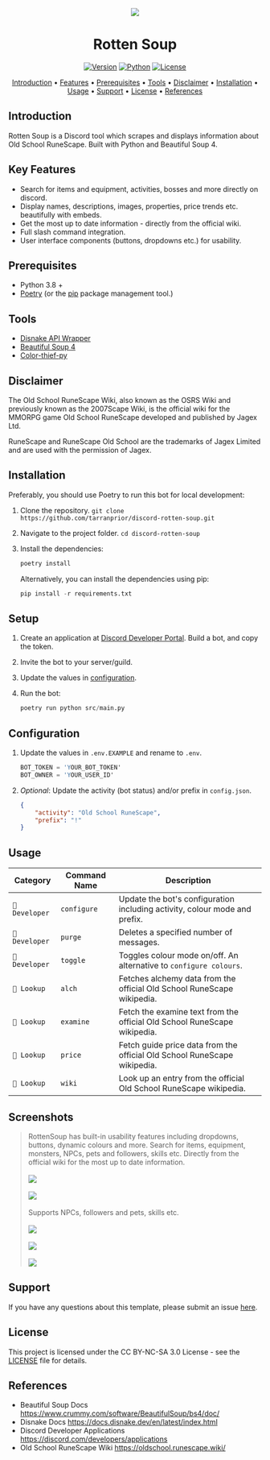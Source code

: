 
<p align="center"><img src="https://github.com/tarranprior/discord-rotten-soup/blob/main/assets/rottensoup-banner.png" /></p>
<h1 align="center">Rotten Soup</h1>

<a href="https://github.com/tarranprior/discord-rotten-soup/releases"><p align="center">![Version](https://img.shields.io/badge/Latest%20Version-v1.0.0-7289da?style=for-the-badge)</a>
<a href="https://www.python.org/downloads/">![Python](https://img.shields.io/badge/made%20with-python%203.8-7289da?style=for-the-badge&logo=python&logoColor=ffdd54)</a>
<a href="https://github.com/tarranprior/discord-rotten-soup/blob/main/LICENSE">![License](https://img.shields.io/badge/license-CC%20BY%20NC%20SA%203.0-7289da?style=for-the-badge)</p></a>
</p>
<p align="center"><a href="#introduction">Introduction</a> • <a href="#key-features">Features</a> • <a href="#prerequisites">Prerequisites</a> • <a href="#tools">Tools</a> • <a href="#disclaimer">Disclaimer</a> • <a href="#installation">Installation</a> • <a href="#usage">Usage</a> • <a href="#support">Support</a> • <a href="#license">License</a> • <a href="#references">References</a></p>

## Introduction
Rotten Soup is a Discord tool which scrapes and displays information about Old School RuneScape. Built with Python and Beautiful Soup 4.

## Key Features
- Search for items and equipment, activities, bosses and more directly on discord.
- Display names, descriptions, images, properties, price trends etc. beautifully with embeds.
- Get the most up to date information - directly from the official wiki.
- Full slash command integration.
- User interface components (buttons, dropdowns etc.) for usability.

## Prerequisites
- Python 3.8 +
- [Poetry](https://python-poetry.org/docs) (or the [pip](https://pypi.org/project/pip/) package management tool.)

## Tools
- [Disnake API Wrapper](https://github.com/DisnakeDev/disnake)
- [Beautiful Soup 4](https://www.crummy.com/software/BeautifulSoup/bs4/doc/)
- [Color-thief-py](https://github.com/fengsp/color-thief-py)

## Disclaimer
The Old School RuneScape Wiki, also known as the OSRS Wiki and previously known as the 2007Scape Wiki, is the official wiki for the MMORPG game Old School RuneScape developed and published by Jagex Ltd.

RuneScape and RuneScape Old School are the trademarks of Jagex Limited and are used with the permission of Jagex.

## Installation
Preferably, you should use Poetry to run this bot for local development:

1. Clone the repository. `git clone https://github.com/tarranprior/discord-rotten-soup.git`
2. Navigate to the project folder. `cd discord-rotten-soup`
3. Install the dependencies:

    ```s
    poetry install
    ```

    Alternatively, you can install the dependencies using pip:
    
    ```s
    pip install -r requirements.txt
    ```

## Setup
1. Create an application at [Discord Developer Portal](https://discord.com/developers/applications). Build a bot, and copy the token.
2. Invite the bot to your server/guild.
3. Update the values in [configuration](#configuration).
4. Run the bot:

    ```s
    poetry run python src/main.py
    ```

## Configuration
1. Update the values in `.env.EXAMPLE` and rename to `.env`.

   ```s
   BOT_TOKEN = 'YOUR_BOT_TOKEN'
   BOT_OWNER = 'YOUR_USER_ID'
   ```
2. *Optional*: Update the activity (bot status) and/or prefix in `config.json`.

   ```json
   {
       "activity": "Old School RuneScape",
       "prefix": "!"
   }
   ```

## Usage

| Category | Command Name | Description |
| ------------- | ------------- | ------------- |
| `📏 Developer` | `configure` | Update the bot's configuration including activity, colour mode and prefix. |
| `📏 Developer` | `purge` | Deletes a specified number of messages. |
| `📏 Developer` | `toggle` | Toggles colour mode on/off. An alternative to `configure colours`. |
| `🔎 Lookup` | `alch` | Fetches alchemy data from the official Old School RuneScape wikipedia. |
| `🔎 Lookup` | `examine` | Fetch the examine text from the official Old School RuneScape wikipedia. |
| `🔎 Lookup` | `price` | Fetch guide price data from the official Old School RuneScape wikipedia. |
| `🔎 Lookup` | `wiki` | Look up an entry from the official Old School RuneScape wikipedia. |

## Screenshots

> RottenSoup has built-in usability features including dropdowns, buttons, dynamic colours and more. Search for items, equipment, monsters, NPCs, pets and followers, skills etc. Directly from the official wiki for the most up to date information.
> <br /><br />
> <img src="https://github.com/tarranprior/discord-rotten-soup/blob/main/assets/demo1.png" />
> <br /><br />
> <img src="https://github.com/tarranprior/discord-rotten-soup/blob/main/assets/demo2.png" />
> <br/><br/>
> Supports NPCs, followers and pets, skills etc.
> <br /><br />
> <img src="https://github.com/tarranprior/discord-rotten-soup/blob/main/assets/demo3.png" />
> <br /><br />
> <img src="https://github.com/tarranprior/discord-rotten-soup/blob/main/assets/demo4.png" />
> <br /><br />
> <img src="https://github.com/tarranprior/discord-rotten-soup/blob/main/assets/demo5.png" />


## Support
If you have any questions about this template, please submit an issue [here](https://github.com/tarranprior/discord-rotten-soup/issues).<br/>

## License
This project is licensed under the CC BY-NC-SA 3.0 License - see the [LICENSE](https://github.com/tarranprior/discord-rotten-soup/blob/main/LICENSE) file for details.

## References
- Beautiful Soup Docs https://www.crummy.com/software/BeautifulSoup/bs4/doc/
- Disnake Docs https://docs.disnake.dev/en/latest/index.html
- Discord Developer Applications https://discord.com/developers/applications
- Old School RuneScape Wiki https://oldschool.runescape.wiki/